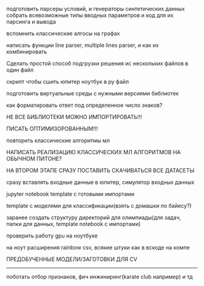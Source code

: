 подготовить парсеры условий, и генераторы синтетических данных
собрать всевозможные типы вводных параметров и код для их парсинга и вывода

вспомнить классические алгосы на графах

написать функции line parser, multiple lines parser, и как их комбинировать

Сделать простой способ подгрузки решения ис нескольких файлов в один файл

скрипт чтобы сшить юпитер ноутбук в py файл

подготовить виртуальные среды с нужными версиями библиотек

как форматировать ответ под определенное число знаков?

НЕ ВСЕ БИБЛИОТЕКИ МОЖНО ИМПОРТИРОВАТЬ!!!

ПИСАТЬ ОПТИМИЗОРОВАННЫМ!!!

повторить классические алгоритмы мл

НАПИСАТЬ РЕАЛИЗАЦИЮ КЛАССИЧЕСКИХ МЛ АЛГОРИТМОВ НА ОБЫЧНОМ ПИТОНЕ?

НА ВТОРОМ ЭТАПЕ СРАЗУ ПОСТАВИТЬ СКАЧИВАТЬСЯ ВСЕ ДАТАСЕТЫ

сразу вставлять входные данные в юпитер, симулятор входных данных

jupyter notebook template с готовыми импортами

template с моделями для классификации(взять с домашки по байесу?)

заранее создать структуру директорий для олимпиады(для задач, папки для данных, template notebook с импортами)

проверить работу gpu на ноутбуке

на ноут расширения rainbow csv, всякие штуки как в вскоде на компе

ПРЕДОБУЧЕННЫЕ МОДЕЛИ/ЗАГОТОВКИ ДЛЯ CV


--------------

поботать отбор признаков, фич инжиниринг(karate club например) и тд








